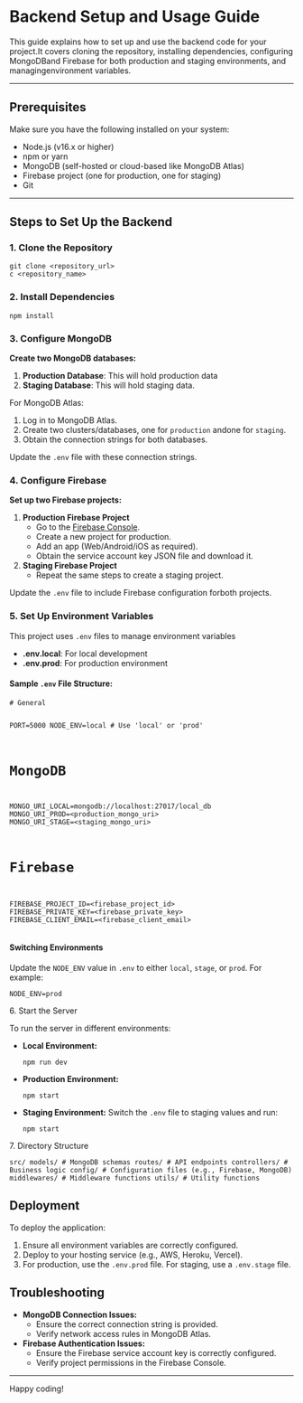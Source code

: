 <!DOCTYPE html>
<html lang="en">
<head> 
 <meta charset="UTF-8">
  <meta name="viewport" content="width=device-width, initial-scale=1.0">
  
</head>
<body>
    <h1>Backend Setup and Usage Guide</h1>

  <p>This guide explains how to set up and use the backend code for your project.It covers cloning the repository, installing dependencies, configuring MongoDBand Firebase for both production and staging environments, and managingenvironment variables.</p>
  <hr>
  <div class="section">
      <h2>Prerequisites</h2>
      <p>Make sure you have the following installed on your system:</p>
      <ul>
          <li>Node.js (v16.x or higher)</li>
          <li>npm or yarn</li>
          <li>MongoDB (self-hosted or cloud-based like MongoDB Atlas)</li>
          <li>Firebase project (one for production, one for staging)</li>
          <li>Git</li>
      </ul>
  </div>
  <hr>
  <div class="section">
      <h2>Steps to Set Up the Backend</h2>
      <h3>1. Clone the Repository</h3>
      <pre><code>git clone &lt;repository_url&gt;
c &lt;repository_name&gt;</code></pre>
      <h3>2. Install Dependencies</h3>
      <pre><code>npm install</code></pre>
      <h3>3. Configure MongoDB</h3>
      <p><strong>Create two MongoDB databases:</strong></p>
      <ol>
          <li><strong>Production Database</strong>: This will hold production data</li>
          <li><strong>Staging Database</strong>: This will hold staging data.</li>
      </ol>
      <p>For MongoDB Atlas:</p>
      <ol>
          <li>Log in to MongoDB Atlas.</li>
          <li>Create two clusters/databases, one for <code>production</code> andone for <code>staging</code>.</li>
          <li>Obtain the connection strings for both databases.</li>
      </ol>
      <p>Update the <code>.env</code> file with these connection strings.</p>
      <h3>4. Configure Firebase</h3>
      <p><strong>Set up two Firebase projects:</strong></p>
      <ol>
          <li><strong>Production Firebase Project</strong>
              <ul>
                  <li>Go to the <a href="https://console.firebase.googlecom">Firebase Console</a>.</li>
                  <li>Create a new project for production.</li>
                  <li>Add an app (Web/Android/iOS as required).</li>
                  <li>Obtain the service account key JSON file and download it.</li>
              </ul>
          </li>
          <li><strong>Staging Firebase Project</strong>
              <ul>
                  <li>Repeat the same steps to create a staging project.</li>
              </ul>
          </li>
      </ol>
      <p>Update the <code>.env</code> file to include Firebase configuration forboth projects.</p>
      <h3>5. Set Up Environment Variables</h3>
      <p>This project uses <code>.env</code> files to manage environment variables</p>
      <ul>
          <li><strong>.env.local</strong>: For local development</li>
          <li><strong>.env.prod</strong>: For production environment</li>
      </ul>
      <h4>Sample <code>.env</code> File Structure:</h4>
      <pre><code># General

PORT=5000
NODE_ENV=local # Use 'local' or 'prod'

# MongoDB

MONGO_URI_LOCAL=mongodb://localhost:27017/local_db
MONGO_URI_PROD=&lt;production_mongo_uri&gt;
MONGO_URI_STAGE=&lt;staging_mongo_uri&gt;

# Firebase

FIREBASE_PROJECT_ID=&lt;firebase_project_id&gt;
FIREBASE_PRIVATE_KEY=&lt;firebase_private_key&gt;
FIREBASE_CLIENT_EMAIL=&lt;firebase_client_email&gt;</code></pre>

<h4>Switching Environments</h4> <p>Update the <code>NODE_ENV</code> value in <code>.env</code> to either <code>local</code>, <code>stage</code>, or <code>prod</code>. For example:</p> <pre><code>NODE_ENV=prod</code></pre
<h3>6. Start the Server</h3> <p>To run the server in different environments:</p> <ul> <li><strong>Local Environment:</strong> <pre><code>npm run dev</code></pre> </li> <li><strong>Production Environment:</strong> <pre><code>npm start</code></pre> </li> <li><strong>Staging Environment:</strong> Switch the <code>.env</code> file to staging values and run: <pre><code>npm start</code></pre> </li> </ul
<h3>7. Directory Structure</h3> <pre><code>src/ models/ # MongoDB schemas routes/ # API endpoints controllers/ # Business logic config/ # Configuration files (e.g., Firebase, MongoDB) middlewares/ # Middleware functions utils/ # Utility functions</code></pre> </div
<hr
<div class="section"> <h2>Deployment</h2> <p>To deploy the application:</p> <ol> <li>Ensure all environment variables are correctly configured.</li> <li>Deploy to your hosting service (e.g., AWS, Heroku, Vercel).</li> <li>For production, use the <code>.env.prod</code> file. For staging, use a <code>.env.stage</code> file.</li> </ol> </div
<hr
<div class="section"> <h2>Troubleshooting</h2> <ul> <li><strong>MongoDB Connection Issues:</strong> <ul> <li>Ensure the correct connection string is provided.</li> <li>Verify network access rules in MongoDB Atlas.</li> </ul> </li> <li><strong>Firebase Authentication Issues:</strong> <ul> <li>Ensure the Firebase service account key is correctly configured.</li> <li>Verify project permissions in the Firebase Console.</li> </ul> </li> </ul> </div>

  <hr>

  <p>Happy coding!</p>
</body>
</html>

